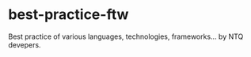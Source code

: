 # best-practice-ftw
Best practice of various languages, technologies, frameworks... by NTQ devepers.
